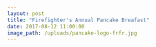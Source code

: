 ```yaml
---
layout: post
title: "Firefighter's Annual Pancake Breafast"
date: 2017-08-12 11:00:00
image_path: /uploads/pancake-logo-frfr.jpg
---
```



&nbsp;

&nbsp;